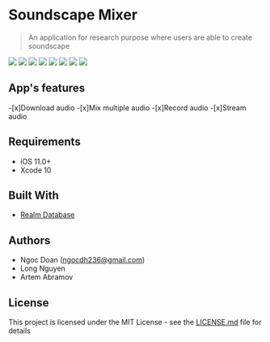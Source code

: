 # Soundscape Mixer
>An application for research purpose where users are able to create soundscape

![](demo1.png)
![](demo2.png)
![](demo3.png)
![](demo4.png)
![](demo5.png)
![](demo6.png)
![](demo7.png)
![](demo8.png)

## App's features
-[x]Download audio
-[x]Mix multiple audio
-[x]Record audio
-[x]Stream audio

## Requirements
* iOS 11.0+
* Xcode 10

## Built With
* [Realm Database](https://realm.io/products/realm-database)

## Authors
* Ngoc Doan (ngocdh236@gmail.com)
* Long Nguyen
* Artem Abramov

## License
This project is licensed under the MIT License - see the [LICENSE.md](https://github.com/Metropolia-Soundscape/soundscape-mixer/blob/master/LICENSE.md) file for details
